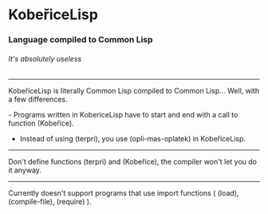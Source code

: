 # KobeřiceLisp

### Language compiled to Common Lisp

###### It's absolutely useless

---

KobeřiceLisp is literally Common Lisp compiled to Common Lisp... Well, with a few differences. 

  - Programs written in KobericeLisp have to start and end with a call to function (Kobeřice).
  - Instead of using (terpri), you use (opli-mas-oplatek) in KobeřiceLisp.

---

Don't define functions (terpri) and (Kobeřice), the compiler won't let you do it anyway. 

---

Currently doesn't support programs that use import functions ( (load), (compile-file), (require) ).
